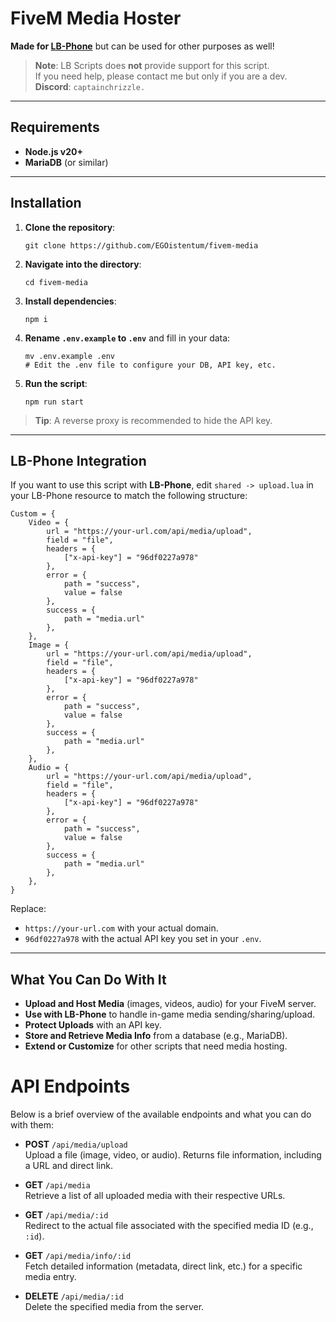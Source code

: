 # FiveM Media Hoster

**Made for [LB-Phone](https://lbscripts.com/)** but can be used for other purposes as well!

> **Note**: LB Scripts does **not** provide support for this script.  
> If you need help, please contact me but only if you are a dev.  
> **Discord**: `captainchrizzle.`

---

## Requirements

- **Node.js v20+**
- **MariaDB** (or similar)

---

## Installation

1. **Clone the repository**:

       git clone https://github.com/EGOistentum/fivem-media

2. **Navigate into the directory**:

       cd fivem-media

3. **Install dependencies**:

       npm i

4. **Rename `.env.example` to `.env`** and fill in your data:

       mv .env.example .env
       # Edit the .env file to configure your DB, API key, etc.

5. **Run the script**:

       npm run start

> **Tip**: A reverse proxy is recommended to hide the API key.

---

## LB-Phone Integration

If you want to use this script with **LB-Phone**, edit `shared -> upload.lua` in your LB-Phone resource to match the following structure:

    Custom = {
        Video = {
            url = "https://your-url.com/api/media/upload",
            field = "file",
            headers = {
                ["x-api-key"] = "96df0227a978"
            },
            error = {
                path = "success",
                value = false
            },
            success = {
                path = "media.url"
            },
        },
        Image = {
            url = "https://your-url.com/api/media/upload",
            field = "file",
            headers = {
                ["x-api-key"] = "96df0227a978"
            },
            error = {
                path = "success",
                value = false
            },
            success = {
                path = "media.url"
            },
        },
        Audio = {
            url = "https://your-url.com/api/media/upload",
            field = "file",
            headers = {
                ["x-api-key"] = "96df0227a978"
            },
            error = {
                path = "success",
                value = false
            },
            success = {
                path = "media.url"
            },
        },
    }

Replace:
- `https://your-url.com` with your actual domain.
- `96df0227a978` with the actual API key you set in your `.env`.

---

## What You Can Do With It

- **Upload and Host Media** (images, videos, audio) for your FiveM server.
- **Use with LB-Phone** to handle in-game media sending/sharing/upload.
- **Protect Uploads** with an API key.
- **Store and Retrieve Media Info** from a database (e.g., MariaDB).
- **Extend or Customize** for other scripts that need media hosting.

# API Endpoints

Below is a brief overview of the available endpoints and what you can do with them:

- **POST** `/api/media/upload`  
  Upload a file (image, video, or audio). Returns file information, including a URL and direct link.

- **GET** `/api/media`  
  Retrieve a list of all uploaded media with their respective URLs.

- **GET** `/api/media/:id`  
  Redirect to the actual file associated with the specified media ID (e.g., `:id`).

- **GET** `/api/media/info/:id`  
  Fetch detailed information (metadata, direct link, etc.) for a specific media entry.

- **DELETE** `/api/media/:id`  
  Delete the specified media from the server.

